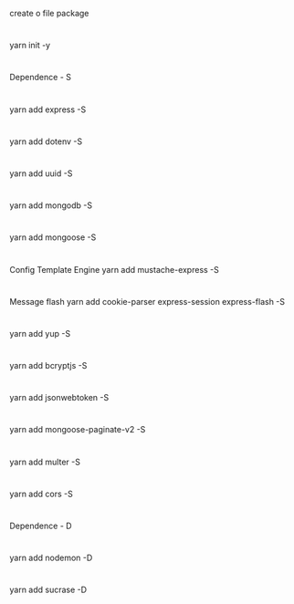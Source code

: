 create o file package
#
yarn init -y
#
Dependence - S
#
yarn add express -S
#
yarn add dotenv -S
#
yarn add uuid -S
#
yarn add mongodb -S
#
yarn add mongoose -S
#
Config Template Engine
yarn add mustache-express -S
#
Message flash
yarn add cookie-parser express-session express-flash  -S
#
yarn add yup -S
#
yarn add bcryptjs -S
#
yarn add jsonwebtoken -S
#
yarn add mongoose-paginate-v2 -S
#
yarn add multer -S
#
yarn add cors -S
#
#
Dependence - D
#
yarn add nodemon -D
#
yarn add sucrase -D